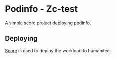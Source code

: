 # Podinfo - Zc-test

A simple score project deploying podinfo.

## Deploying

[Score](https://score.dev/) is used to deploy the workload to humanitec.
